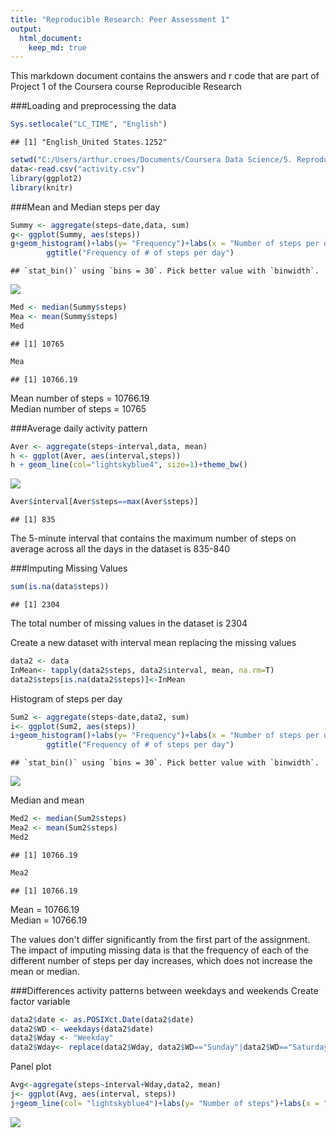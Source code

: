 ```yaml
---
title: "Reproducible Research: Peer Assessment 1"
output: 
  html_document:
    keep_md: true
---
```


This markdown document contains the answers and r code that are part of Project 1 of the Coursera course Reproducible Research 

###Loading and preprocessing the data

```r
Sys.setlocale("LC_TIME", "English")
```

```
## [1] "English_United States.1252"
```

```r
setwd("C:/Users/arthur.croes/Documents/Coursera Data Science/5. Reproducible Research")
data<-read.csv("activity.csv")
library(ggplot2)
library(knitr)
```

###Mean and Median steps per day

```r
Summy <- aggregate(steps~date,data, sum)
g<- ggplot(Summy, aes(steps))
g+geom_histogram()+labs(y= "Frequency")+labs(x = "Number of steps per day")+
        ggtitle("Frequency of # of steps per day") 
```

```
## `stat_bin()` using `bins = 30`. Pick better value with `binwidth`.
```

![](Rep_Res_files/figure-html/unnamed-chunk-2-1.png)<!-- -->

```r
Med <- median(Summy$steps)
Mea <- mean(Summy$steps)
Med
```

```
## [1] 10765
```

```r
Mea
```

```
## [1] 10766.19
```
Mean number of steps = 10766.19  
Median number of steps = 10765

###Average daily activity pattern

```r
Aver <- aggregate(steps~interval,data, mean)
h <- ggplot(Aver, aes(interval,steps))
h + geom_line(col="lightskyblue4", size=1)+theme_bw()
```

![](Rep_Res_files/figure-html/unnamed-chunk-3-1.png)<!-- -->

```r
Aver$interval[Aver$steps==max(Aver$steps)]
```

```
## [1] 835
```
The 5-minute interval that contains the maximum number of steps on average across all the days in the dataset is 835-840

###Imputing Missing Values

```r
sum(is.na(data$steps))
```

```
## [1] 2304
```
The total number of missing values in the dataset is 2304

Create a new dataset with interval mean replacing the missing values

```r
data2 <- data
InMean<- tapply(data2$steps, data2$interval, mean, na.rm=T)
data2$steps[is.na(data2$steps)]<-InMean
```

Histogram of steps per day

```r
Sum2 <- aggregate(steps~date,data2, sum)
i<- ggplot(Sum2, aes(steps))
i+geom_histogram()+labs(y= "Frequency")+labs(x = "Number of steps per day")+
        ggtitle("Frequency of # of steps per day") 
```

```
## `stat_bin()` using `bins = 30`. Pick better value with `binwidth`.
```

![](Rep_Res_files/figure-html/unnamed-chunk-6-1.png)<!-- -->

Median and mean

```r
Med2 <- median(Sum2$steps)
Mea2 <- mean(Sum2$steps)
Med2
```

```
## [1] 10766.19
```

```r
Mea2
```

```
## [1] 10766.19
```
Mean = 10766.19  
Median = 10766.19

The values don't differ significantly from the first part of the assignment. The impact of imputing missing data is that the frequency of each of the different number of steps per day increases, which does not increase the mean or median.

###Differences activity patterns between weekdays and weekends 
Create factor variable

```r
data2$date <- as.POSIXct.Date(data2$date)
data2$WD <- weekdays(data2$date)
data2$Wday <- "Weekday"
data2$Wday<- replace(data2$Wday, data2$WD=="Sunday"|data2$WD=="Saturday", "Weekend")
```
Panel plot

```r
Avg<-aggregate(steps~interval+Wday,data2, mean)
j<- ggplot(Avg, aes(interval, steps))
j+geom_line(col= "lightskyblue4")+labs(y= "Number of steps")+labs(x = "Interval")+facet_grid(vars(Avg$Wday)) 
```

![](Rep_Res_files/figure-html/unnamed-chunk-9-1.png)<!-- -->



